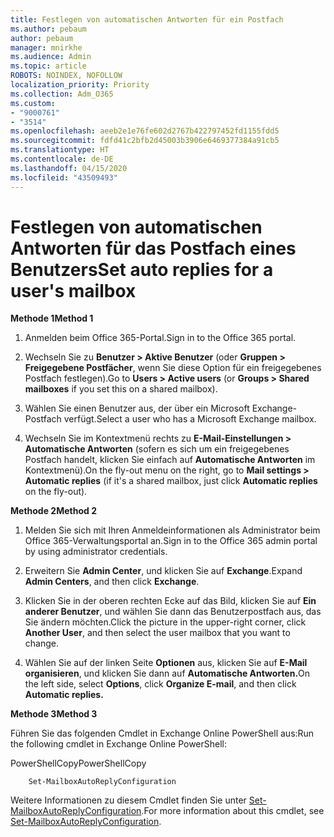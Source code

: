 ```yaml
---
title: Festlegen von automatischen Antworten für ein Postfach
ms.author: pebaum
author: pebaum
manager: mnirkhe
ms.audience: Admin
ms.topic: article
ROBOTS: NOINDEX, NOFOLLOW
localization_priority: Priority
ms.collection: Adm_O365
ms.custom:
- "9000761"
- "3514"
ms.openlocfilehash: aeeb2e1e76fe602d2767b422797452fd1155fdd5
ms.sourcegitcommit: fdfd41c2bfb2d45003b3906e6469377384a91cb5
ms.translationtype: HT
ms.contentlocale: de-DE
ms.lasthandoff: 04/15/2020
ms.locfileid: "43509493"
---
```

# <a name="set-auto-replies-for-a-users-mailbox"></a><span data-ttu-id="c9fb7-102">Festlegen von automatischen Antworten für das Postfach eines Benutzers</span><span class="sxs-lookup"><span data-stu-id="c9fb7-102">Set auto replies for a user's mailbox</span></span>

<span data-ttu-id="c9fb7-103">**Methode 1**</span><span class="sxs-lookup"><span data-stu-id="c9fb7-103">**Method 1**</span></span>

1. <span data-ttu-id="c9fb7-104">Anmelden beim Office 365-Portal.</span><span class="sxs-lookup"><span data-stu-id="c9fb7-104">Sign in to the Office 365 portal.</span></span>

2. <span data-ttu-id="c9fb7-105">Wechseln Sie zu **Benutzer > Aktive Benutzer** (oder **Gruppen > Freigegebene Postfächer**, wenn Sie diese Option für ein freigegebenes Postfach festlegen).</span><span class="sxs-lookup"><span data-stu-id="c9fb7-105">Go to **Users > Active users** (or **Groups > Shared mailboxes** if you set this on a shared mailbox).</span></span>

3. <span data-ttu-id="c9fb7-106">Wählen Sie einen Benutzer aus, der über ein Microsoft Exchange-Postfach verfügt.</span><span class="sxs-lookup"><span data-stu-id="c9fb7-106">Select a user who has a Microsoft Exchange mailbox.</span></span>

4. <span data-ttu-id="c9fb7-107">Wechseln Sie im Kontextmenü rechts zu **E-Mail-Einstellungen > Automatische Antworten** (sofern es sich um ein freigegebenes Postfach handelt, klicken Sie einfach auf **Automatische Antworten** im Kontextmenü).</span><span class="sxs-lookup"><span data-stu-id="c9fb7-107">On the fly-out menu on the right, go to **Mail settings > Automatic replies** (if it's a shared mailbox, just click **Automatic replies** on the fly-out).</span></span>

<span data-ttu-id="c9fb7-108">**Methode 2**</span><span class="sxs-lookup"><span data-stu-id="c9fb7-108">**Method 2**</span></span>

1. <span data-ttu-id="c9fb7-109">Melden Sie sich mit Ihren Anmeldeinformationen als Administrator beim Office 365-Verwaltungsportal an.</span><span class="sxs-lookup"><span data-stu-id="c9fb7-109">Sign in to the Office 365 admin portal by using administrator credentials.</span></span>

2. <span data-ttu-id="c9fb7-110">Erweitern Sie **Admin Center**, und klicken Sie auf **Exchange**.</span><span class="sxs-lookup"><span data-stu-id="c9fb7-110">Expand **Admin Centers**, and then click **Exchange**.</span></span>

3. <span data-ttu-id="c9fb7-111">Klicken Sie in der oberen rechten Ecke auf das Bild, klicken Sie auf **Ein anderer Benutzer**, und wählen Sie dann das Benutzerpostfach aus, das Sie ändern möchten.</span><span class="sxs-lookup"><span data-stu-id="c9fb7-111">Click the picture in the upper-right corner, click **Another User**, and then select the user mailbox that you want to change.</span></span>

4. <span data-ttu-id="c9fb7-112">Wählen Sie auf der linken Seite **Optionen** aus, klicken Sie auf **E-Mail organisieren**, und klicken Sie dann auf **Automatische Antworten.**</span><span class="sxs-lookup"><span data-stu-id="c9fb7-112">On the left side, select **Options**, click **Organize E-mail**, and then click **Automatic replies.**</span></span>

<span data-ttu-id="c9fb7-113">**Methode 3**</span><span class="sxs-lookup"><span data-stu-id="c9fb7-113">**Method 3**</span></span>

<span data-ttu-id="c9fb7-114">Führen Sie das folgenden Cmdlet in Exchange Online PowerShell aus:</span><span class="sxs-lookup"><span data-stu-id="c9fb7-114">Run the following cmdlet in Exchange Online PowerShell:</span></span>

<span data-ttu-id="c9fb7-115">PowerShellCopy</span><span class="sxs-lookup"><span data-stu-id="c9fb7-115">PowerShellCopy</span></span>

```
    Set-MailboxAutoReplyConfiguration
```

<span data-ttu-id="c9fb7-116">Weitere Informationen zu diesem Cmdlet finden Sie unter [Set-MailboxAutoReplyConfiguration](https://docs.microsoft.com/powershell/module/exchange/mailboxes/set-mailboxautoreplyconfiguration).</span><span class="sxs-lookup"><span data-stu-id="c9fb7-116">For more information about this cmdlet, see [Set-MailboxAutoReplyConfiguration](https://docs.microsoft.com/powershell/module/exchange/mailboxes/set-mailboxautoreplyconfiguration).</span></span>
